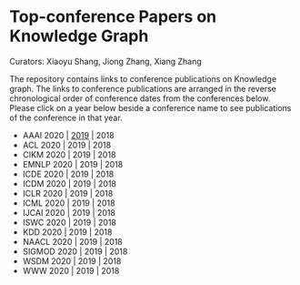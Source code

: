 # Top-conference Papers on Knowledge Graph

Curators:   Xiaoyu Shang, Jiong Zhang, Xiang Zhang

The repository contains links to conference publications on Knowledge graph. The links to conference publications are arranged in the reverse chronological order of conference dates from the conferences below. Please click on a year below beside a conference name to see publications of the conference in that year.

- AAAI 2020 | [2019](./conference_publication/aaai2019/README.md) | 2018 
- ACL 2020 | 2019 | 2018
- CIKM 2020 | 2019 | 2018
- EMNLP 2020 | 2019 | 2018
- ICDE 2020 | 2019 | 2018
- ICDM 2020 | 2019 | 2018
- ICLR 2020 | 2019 | 2018
- ICML 2020 | 2019 | 2018
- IJCAI 2020 | 2019 | 2018
- ISWC 2020 | 2019 | 2018
- KDD 2020 | 2019 | 2018
- NAACL 2020 | 2019 | 2018
- SIGMOD 2020 | 2019 | 2018
- WSDM 2020 | 2019 | 2018
- WWW 2020 | 2019 | 2018



